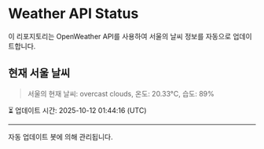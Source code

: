 
# Weather API Status

이 리포지토리는 OpenWeather API를 사용하여 서울의 날씨 정보를 자동으로 업데이트합니다.

## 현재 서울 날씨
> 서울의 현재 날씨: overcast clouds, 온도: 20.33°C, 습도: 89%

⏳ 업데이트 시간: 2025-10-12 01:44:16 (UTC)

---
자동 업데이트 봇에 의해 관리됩니다.
